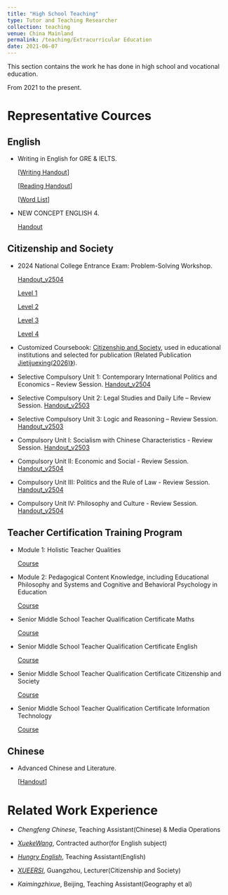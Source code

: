 ```yaml
---
title: "High School Teaching"
type: Tutor and Teaching Researcher
collection: teaching
venue: China Mainland
permalink: /teaching/Extracurricular Education
date: 2021-06-07
---
```


This section contains the work he has done in high school and vocational education.

From 2021 to the present.

# Representative Cources

## English

- Writing in English for GRE & IELTS.
  
  [[Writing Handout](https://github.com/samuelssj123/WareHouse/raw/refs/heads/master/Eng_Writing.pdf)]
  
  [[Reading Handout](https://mailbnueducn-my.sharepoint.com/:b:/g/personal/sjs_mail_bnu_edu_cn/EXoJu019KaNEiFw5C63TvXUB1v-Bkotv_Kh6h3oudNAbow?e=bPerkE)]

  [[Word List](https://mailbnueducn-my.sharepoint.com/:x:/g/personal/sjs_mail_bnu_edu_cn/EenMmwKCMTZIu209iqpw2NgBj2HjFmAiaf67ms3Xn56zTg?e=xK8Ir4)]

 - NEW CONCEPT ENGLISH 4.
 
   [Handout](https://mailbnueducn-my.sharepoint.com/:b:/g/personal/sjs_mail_bnu_edu_cn/EQJRwyYCpohNok6a1VVruqkB7NLE9JOyadEcDGvDFVhE4w?e=DMrG5j)

## Citizenship and Society

- 2024 National College Entrance Exam: Problem-Solving Workshop.

  [Handout_v2504](https://mailbnueducn-my.sharepoint.com/:b:/g/personal/sjs_mail_bnu_edu_cn/EQg_VgClG8FEgYJc-CA3u9oBc5gndEnWFdTFifGRI7SbHg?e=PpdBCI)

  [Level 1](https://www.bilibili.com/video/BV1pDfJY2Ejf/)

  [Level 2](https://www.bilibili.com/video/BV1r593YrEM1/)

  [Level 3](https://www.bilibili.com/video/BV1fWRJY8EL8/)

  [Level 4](https://www.bilibili.com/video/BV1aXZAY7EJH/)  

- Customized Coursebook: [Citizenship and Society](https://mailbnueducn-my.sharepoint.com/:b:/g/personal/sjs_mail_bnu_edu_cn/EaYSwN-QNZ9Lqy_QzeLg4MoBaKeOt1e_EY3NdLxun5ih5Q?e=UbNHWD), used in educational institutions and selected for publication (Related Publication [Jietijuexing(2026)》](https://book.yunzhan365.com/bookcase/zzon/index.html)). 

- Selective Compulsory Unit 1: Contemporary International Politics and Economics – Review Session. 
  [Handout_v2504](https://mailbnueducn-my.sharepoint.com/:b:/g/personal/sjs_mail_bnu_edu_cn/EYe0UW0TiApLsu605ovuCLYBQo2JeqerhWD6lOD2UzdhMw?e=7yRuM8)
  
- Selective Compulsory Unit 2: Legal Studies and Daily Life – Review Session.
  [Handout_v2503](https://mailbnueducn-my.sharepoint.com/:b:/g/personal/sjs_mail_bnu_edu_cn/EYTP38U2vHNCgxOrEMjVDAMBseyBLb9cpqlZDXgKW4GWVQ?e=ahzuii)

- Selective Compulsory Unit 3: Logic and Reasoning – Review Session. 
  [Handout_v2503](https://mailbnueducn-my.sharepoint.com/:b:/g/personal/sjs_mail_bnu_edu_cn/ES9eVeBPetRMh8CrccvbF4MBsTTT4HUCDvZGnVGsZTzwTA?e=0ah5em)

- Compulsory Unit Ⅰ: Socialism with Chinese Characteristics - Review Session.
  [Handout_v2503](https://mailbnueducn-my.sharepoint.com/:b:/g/personal/sjs_mail_bnu_edu_cn/EXd8HyHzGd5AkV8RzVL7aBkBT7AQ98SA_W3vZ4kvcMD8ZQ?e=cBjk5t)

- Compulsory Unit Ⅱ: Economic and Social - Review Session.
  [Handout_v2504](https://mailbnueducn-my.sharepoint.com/:b:/g/personal/sjs_mail_bnu_edu_cn/EdOEKOdkTxxOv8DjibaQq4QB7RN-hlq4kfRmCg_AJ7ozEw?e=ZX8TLk)

- Compulsory Unit III: Politics and the Rule of Law - Review Session.
  [Handout_v2504](https://mailbnueducn-my.sharepoint.com/:b:/g/personal/sjs_mail_bnu_edu_cn/EdWU_aCbU_ZHkTti1A7gzCwBYC1zwNGdDEXesHJU4NEy-A?e=DchQdw)

- Compulsory Unit IV: Philosophy and Culture - Review Session.
  [Handout_v2504](https://mailbnueducn-my.sharepoint.com/:b:/g/personal/sjs_mail_bnu_edu_cn/Ef1XBYbPAjBLt4RTAg_BCnkBgmYwes01NL52-RW0mxYmKQ?e=5pttqM)

## Teacher Certification Training Program

- Module 1: Holistic Teacher Qualities

  [Course](https://www.bilibili.com/video/BV1n14y197Cd/)
  
- Module 2: Pedagogical Content Knowledge, including Educational Philosophy and Systems and Cognitive and Behavioral Psychology in Education
  
  [Course](https://www.bilibili.com/video/BV1Du4y1m7Gu/)
  
- Senior Middle School Teacher Qualification Certificate Maths

  [Course](https://www.bilibili.com/video/BV1ES421P7v4/)
  
- Senior Middle School Teacher Qualification Certificate English

  [Course](https://www.bilibili.com/video/BV1pM4y1H7mb/)
  
- Senior Middle School Teacher Qualification Certificate Citizenship and Society

  [Course](https://www.bilibili.com/video/BV1ar421M7Es/)

- Senior Middle School Teacher Qualification Certificate Information Technology

  [Course](https://b23.tv/wvPRwGR)

## Chinese

- Advanced Chinese and Literature.

  [[Handout](https://mailbnueducn-my.sharepoint.com/:b:/g/personal/sjs_mail_bnu_edu_cn/Ecl6-bY7m-9LnSoBZDrvheAB9b2vQ2_clGUe7JXeWjCoXA?e=LBQW8e)]


# Related Work Experience

- *Chengfeng Chinese*, Teaching Assistant(Chinese) & Media Operations

- [*XuekeWang*]((https://www.zxxk.com/)), Contracted author(for English subject)
  
- [*Hungry English*]((http://www.hungry-english.com/)), Teaching Assistant(English)

- [*XUEERSI*](https://www.xueersi.com/), Guangzhou, Lecturer(Citizenship and Society) 
  
- *Kaimingzhixue*, Beijing, Teaching Assistant(Geography et al)


